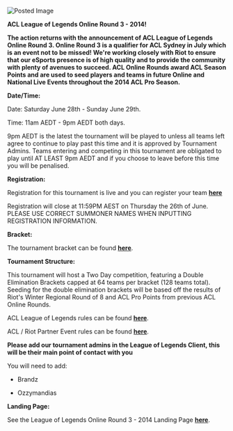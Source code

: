 ![Posted Image](http://i.imgur.com/Dkivx5x.jpg)





**ACL League of Legends Online Round 3 - 2014!**





**The action returns with the announcement of ACL League of Legends Online Round 3. Online Round 3 is a qualifier for ACL Sydney in July which is an event not to be missed! We're working closely with Riot to ensure that our eSports presence is of high quality and to provide the community with plenty of avenues to succeed. ACL Online Rounds award ACL Season Points and are used to seed players and teams in future Online and National Live Events throughout the 2014 ACL Pro Season.**





**Date/Time:**


Date: Saturday June 28th - Sunday June 29th.


Time: 11am AEDT - 9pm AEDT both days.





9pm AEDT is the latest the tournament will be played to unless all teams left agree to continue to play past this time and it is approved by Tournament Admins. Teams entering and competing in this tournament are obligated to play until AT LEAST 9pm AEDT and if you choose to leave before this time you will be penalised.






**Registration:**


Registration for this tournament is live and you can register your team 
**[here](http://form.jotformpro.com/form/41561524247957)**




Registration will close at 11:59PM AEST on Thursday the 26th of June. PLEASE USE CORRECT SUMMONER NAMES WHEN INPUTTING REGISTRATION INFORMATION.






**Bracket:**


The tournament bracket can be found 
[**here**](http://challonge.com/acl2014lolor3).






**Tournament Structure:**


This tournament will host a Two Day competition, featuring a Double Elimination Brackets capped at 64 teams per bracket (128 teams total). Seeding for the double elimination brackets will be based off the results of Riot's Winter Regional Round of 8 and ACL Pro Points from previous ACL Online Rounds.





ACL League of Legends rules can be found 
[**here**](http://www.aclpro.com.au/procircuit/acl-league-of-legends-rules).


ACL / Riot Partner Event rules can be found 
[**here**](http://www.aclpro.com.au/procircuit/league-of-legends-rules-2014).






**Please add our tournament admins in the League of Legends Client, this will be their main point of contact with you**


You will need to add:


- Brandz


- Ozzymandias






**Landing Page:**


See the League of Legends Online Round 3 - 2014 Landing Page 
[**here**](http://www.aclpro.com.au/2014/Events/leagueoflegends/acl-lol-or3-landing-page).
